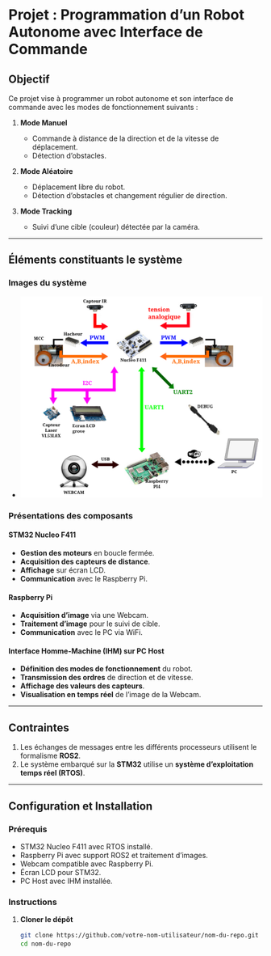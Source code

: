 # Projet : Programmation d’un Robot Autonome avec Interface de Commande

## Objectif

Ce projet vise à programmer un robot autonome et son interface de commande avec les modes de fonctionnement suivants :  

1. **Mode Manuel**  
   - Commande à distance de la direction et de la vitesse de déplacement.  
   - Détection d’obstacles.  

2. **Mode Aléatoire**  
   - Déplacement libre du robot.  
   - Détection d’obstacles et changement régulier de direction.  

3. **Mode Tracking**  
   - Suivi d’une cible (couleur) détectée par la caméra.

---

## Éléments constituants le système

### Images du système
- ![Vue global](./media/sys.png)

### Présentations des composants

#### STM32 Nucleo F411
- **Gestion des moteurs** en boucle fermée.
- **Acquisition des capteurs de distance**.  
- **Affichage** sur écran LCD.  
- **Communication** avec le Raspberry Pi.  

#### Raspberry Pi
- **Acquisition d’image** via une Webcam.  
- **Traitement d’image** pour le suivi de cible.  
- **Communication** avec le PC via WiFi.  

#### Interface Homme-Machine (IHM) sur PC Host
- **Définition des modes de fonctionnement** du robot.  
- **Transmission des ordres** de direction et de vitesse.  
- **Affichage des valeurs des capteurs**.  
- **Visualisation en temps réel** de l’image de la Webcam.  

---

## Contraintes

1. Les échanges de messages entre les différents processeurs utilisent le formalisme **ROS2**.  
2. Le système embarqué sur la **STM32** utilise un **système d’exploitation temps réel (RTOS)**.  

---

## Configuration et Installation

### Prérequis
- STM32 Nucleo F411 avec RTOS installé.
- Raspberry Pi avec support ROS2 et traitement d’images.
- Webcam compatible avec Raspberry Pi.
- Écran LCD pour STM32.
- PC Host avec IHM installée.

### Instructions
1. **Cloner le dépôt**  
   ```bash
   git clone https://github.com/votre-nom-utilisateur/nom-du-repo.git
   cd nom-du-repo

